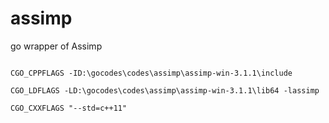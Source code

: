 assimp
======

go wrapper of Assimp


```shell

CGO_CPPFLAGS -ID:\gocodes\codes\assimp\assimp-win-3.1.1\include

CGO_LDFLAGS -LD:\gocodes\codes\assimp\assimp-win-3.1.1\lib64 -lassimp

CGO_CXXFLAGS "--std=c++11"
```